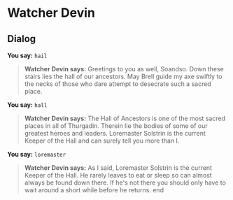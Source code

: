 # Watcher Devin


## Dialog

**You say:** `hail`



>**Watcher Devin says:** Greetings to you as well, Soandso. Down these stairs lies the hall of our ancestors. May Brell guide my axe swiftly to the necks of those who dare attempt to desecrate such a sacred place.

**You say:** `hall`



>**Watcher Devin says:** The Hall of Ancestors is one of the most sacred places in all of Thurgadin. Therein lie the bodies of some of our greatest heroes and leaders. Loremaster Solstrin is the current Keeper of the Hall and can surely tell you more than I.

**You say:** `loremaster`



>**Watcher Devin says:** As I said, Loremaster Solstrin is the current Keeper of the Hall. He rarely leaves to eat or sleep so can almost always be found down there. If he's not there you should only have to wait around a short while before he returns.
end
